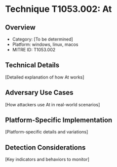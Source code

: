 # Technique T1053.002: At

## Overview
- Category: [To be determined]
- Platform: windows, linux, macos
- MITRE ID: T1053.002

## Technical Details
[Detailed explanation of how At works]

## Adversary Use Cases
[How attackers use At in real-world scenarios]

## Platform-Specific Implementation
[Platform-specific details and variations]

## Detection Considerations
[Key indicators and behaviors to monitor]
